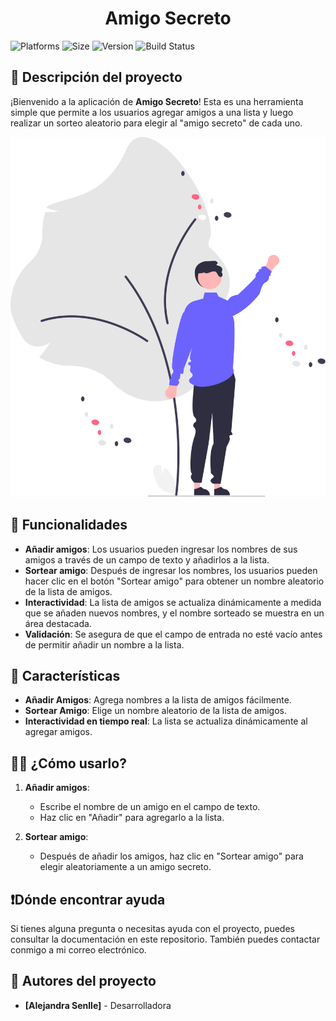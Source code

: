 <h1 align="center"> Amigo Secreto </h1>

![Platforms](https://img.shields.io/badge/platforms-Windows%2C%20Linux%2C%20macOS-brightgreen)
![Size](https://img.shields.io/github/repo-size/usuario/repositorio)
![Version](https://img.shields.io/github/release/usuario/repositorio.svg)
![Build Status](https://img.shields.io/github/workflow/status/usuario/repositorio/Build)

## 📓 Descripción del proyecto

¡Bienvenido a la aplicación de **Amigo Secreto**! Esta es una herramienta simple que permite a los usuarios agregar amigos a una lista y luego realizar un sorteo aleatorio para elegir al "amigo secreto" de cada uno.

![Amigo Secreto](assets/undraw_welcoming_42an.svg)

## 🔧 Funcionalidades

- **Añadir amigos**: Los usuarios pueden ingresar los nombres de sus amigos a través de un campo de texto y añadirlos a la lista.
- **Sortear amigo**: Después de ingresar los nombres, los usuarios pueden hacer clic en el botón "Sortear amigo" para obtener un nombre aleatorio de la lista de amigos.
- **Interactividad**: La lista de amigos se actualiza dinámicamente a medida que se añaden nuevos nombres, y el nombre sorteado se muestra en un área destacada.
- **Validación**: Se asegura de que el campo de entrada no esté vacío antes de permitir añadir un nombre a la lista.

## 🚀 Características

- **Añadir Amigos**: Agrega nombres a la lista de amigos fácilmente.
- **Sortear Amigo**: Elige un nombre aleatorio de la lista de amigos.
- **Interactividad en tiempo real**: La lista se actualiza dinámicamente al agregar amigos.

## 👨‍💻 ¿Cómo usarlo?

1. **Añadir amigos**: 
   - Escribe el nombre de un amigo en el campo de texto.
   - Haz clic en "Añadir" para agregarlo a la lista.
   
2. **Sortear amigo**: 
   - Después de añadir los amigos, haz clic en "Sortear amigo" para elegir aleatoriamente a un amigo secreto.

## ❗Dónde encontrar ayuda

Si tienes alguna pregunta o necesitas ayuda con el proyecto, puedes consultar la documentación en este repositorio. También puedes contactar conmigo a mi correo electrónico.

## 👥 Autores del proyecto

- **[Alejandra Senlle]** - Desarrolladora
